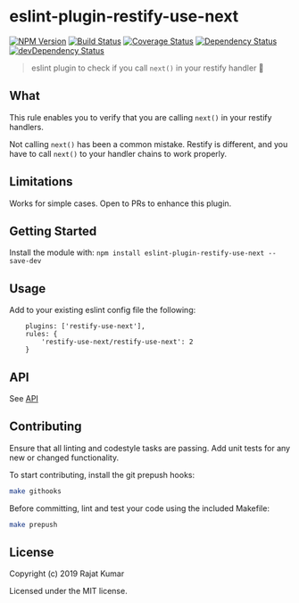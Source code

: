 # eslint-plugin-restify-use-next

[![NPM Version](https://img.shields.io/npm/v/eslint-plugin-restify-use-next.svg)](https://npmjs.org/package/eslint-plugin-restify-use-next)
[![Build Status](https://travis-ci.org/rajatkumar/eslint-plugin-restify-use-next.svg?branch=master)](https://travis-ci.org/rajatkumar/eslint-plugin-restify-use-next)
[![Coverage Status](https://coveralls.io/repos/github/rajatkumar/eslint-plugin-restify-use-next/badge.svg?branch=master)](https://coveralls.io/github/rajatkumar/eslint-plugin-restify-use-next?branch=master)
[![Dependency Status](https://david-dm.org/rajatkumar/eslint-plugin-restify-use-next.svg)](https://david-dm.org/rajatkumar/eslint-plugin-restify-use-next)
[![devDependency Status](https://david-dm.org/rajatkumar/eslint-plugin-restify-use-next/dev-status.svg)](https://david-dm.org/rajatkumar/eslint-plugin-restify-use-next#info=devDependencies)

> eslint plugin to check if you call `next()` in your restify handler 🎉

## What

This rule enables you to verify that you are calling `next()` in your restify handlers.

Not calling `next()` has been a common mistake. Restify is different, and you have to call `next()` to your handler chains to work properly.

## Limitations

Works for simple cases. Open to PRs to enhance this plugin.

## Getting Started

Install the module with: `npm install eslint-plugin-restify-use-next --save-dev`

## Usage

Add to your existing eslint config file the following:

```
    plugins: ['restify-use-next'],
    rules: {
        'restify-use-next/restify-use-next': 2
    }
```

## API

See [API](/api.md)

## Contributing

Ensure that all linting and codestyle tasks are passing. Add unit tests for any
new or changed functionality.

To start contributing, install the git prepush hooks:

```sh
make githooks
```

Before committing, lint and test your code using the included Makefile:

```sh
make prepush
```

## License

Copyright (c) 2019 Rajat Kumar

Licensed under the MIT license.
